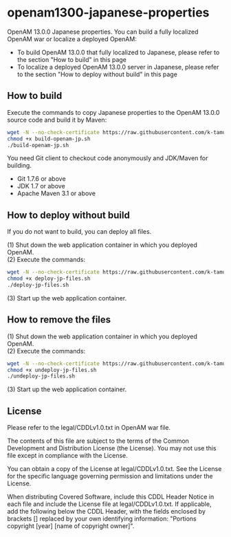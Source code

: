 # openam1300-japanese-properties
OpenAM 13.0.0 Japanese properties. You can build a fully localized OpenAM war or localize a deployed OpenAM:
* To build OpenAM 13.0.0 that fully localized to Japanese, please refer to the section "How to build" in this page
* To localize a deployed OpenAM 13.0.0 server in Japanese, please refer to the section "How to deploy without build" in this page

How to build
------
Execute the commands to copy Japanese properties to the OpenAM 13.0.0 source code and build it by Maven:  
```bash
wget -N --no-check-certificate https://raw.githubusercontent.com/k-tamura/openam1300-japanese-properties/master/build-openam-jp.sh
chmod +x build-openam-jp.sh
./build-openam-jp.sh
```

You need Git client to checkout code anonymously and JDK/Maven for building.
- Git 1.7.6  or above
- JDK 1.7 or above
- Apache Maven 3.1 or above

How to deploy without build
------
If you do not want to build, you can deploy all files.

(1) Shut down the web application container in which you deployed OpenAM.  
(2) Execute the commands:  
```bash
wget -N --no-check-certificate https://raw.githubusercontent.com/k-tamura/openam1300-japanese-properties/master/deploy-jp-files.sh
chmod +x deploy-jp-files.sh
./deploy-jp-files.sh
```
(3) Start up the web application container.  

How to remove the files
------
(1) Shut down the web application container in which you deployed OpenAM.  
(2) Execute the commands:  
```bash
wget -N --no-check-certificate https://raw.githubusercontent.com/k-tamura/openam1300-japanese-properties/master/undeploy-jp-files.sh
chmod +x undeploy-jp-files.sh
./undeploy-jp-files.sh
```
(3) Start up the web application container.  

License
------
Please refer to the legal/CDDLv1.0.txt in OpenAM war file.

The contents of this file are subject to the terms of the Common Development and Distribution License (the License). You may not use this file except in compliance with the License.

You can obtain a copy of the License at legal/CDDLv1.0.txt. See the License for the specific language governing permission and limitations under the License.

When distributing Covered Software, include this CDDL Header Notice in each file and include the License file at legal/CDDLv1.0.txt. If applicable, add the following below the CDDL Header, with the fields enclosed by brackets [] replaced by your own identifying information: "Portions copyright [year] [name of copyright owner]".
